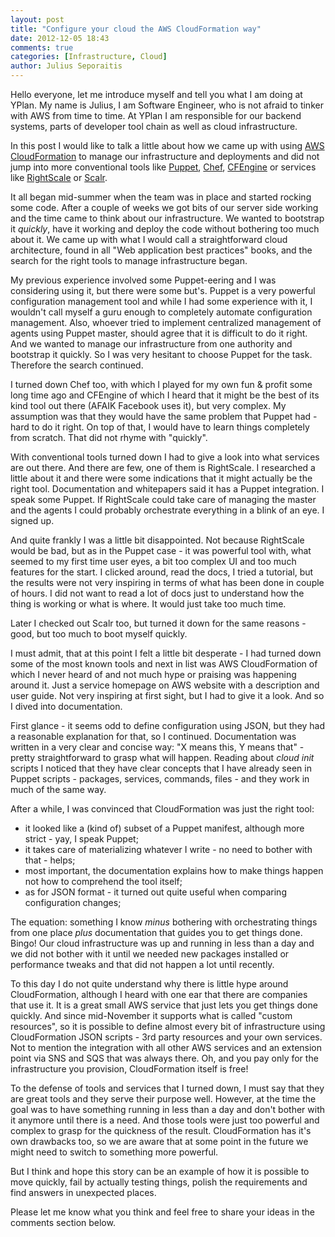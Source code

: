 ```yaml
---
layout: post
title: "Configure your cloud the AWS CloudFormation way"
date: 2012-12-05 18:43
comments: true
categories: [Infrastructure, Cloud]
author: Julius Seporaitis
---
```


Hello everyone, let me introduce myself and tell you what I am doing at
YPlan. My name is Julius, I am Software Engineer, who is not afraid to tinker with AWS
from time to time. At YPlan I am responsible for our backend systems,
parts of developer tool chain as well as cloud infrastructure.

In this post I would like to talk a little about how we came up with
using [AWS CloudFormation](http://aws.amazon.com/cloudformation/) to
manage our infrastructure and deployments and did not jump into more
conventional tools like [Puppet](http://www.puppetlabs.com/),
[Chef](http://www.opscode.com/), [CFEngine](http://cfengine.com/) or
services like [RightScale](http://www.rightscale.com/) or
[Scalr](http://www.scalr.com/).

<!-- more -->

It all began mid-summer when the team was in place and started rocking
some code. After a couple of weeks we got bits of our server side
working and the time came to think about our infrastructure. We wanted
to bootstrap it _quickly_, have it working and deploy the code without
bothering too much about it. We came up with what I would call a
straightforward cloud architecture, found in all "Web application best
practices" books, and the search for the right tools to manage
infrastructure began.

My previous experience involved some Puppet-eering and I was
considering using it, but there were some but's. Puppet is a very
powerful configuration management tool and while I had some experience
with it, I wouldn't call myself a guru enough to completely automate
configuration management. Also, whoever tried to implement centralized
management of agents using Puppet master, should agree that it is
difficult to do it right. And we wanted to manage our infrastructure
from one authority and bootstrap it quickly. So I was very hesitant to
choose Puppet for the task. Therefore the search continued.

I turned down Chef too, with which I played for my own fun &
profit some long time ago and CFEngine of which I heard that it might
be the best of its kind tool out there (AFAIK Facebook uses it), but
very complex. My assumption was that they would have the same problem
that Puppet had - hard to do it right. On top of that, I would have to
learn things completely from scratch. That did not rhyme with
"quickly".

With conventional tools turned down I had to give a look into what
services are out there. And there are few, one of them is
RightScale. I researched a little about it and there were some
indications that it might actually be the right tool. Documentation
and whitepapers said it has a Puppet integration. I speak some
Puppet. If RightScale could take care of managing the master and the
agents I could probably orchestrate everything in a blink of an eye. I
signed up.

And quite frankly I was a little bit disappointed. Not because
RightScale would be bad, but as in the Puppet case - it was powerful
tool with, what seemed to my first time user eyes, a bit too complex
UI and too much features for the start. I clicked around, read the
docs, I tried a tutorial, but the results were not very inspiring in
terms of what has been done in couple of hours. I did not want to read
a lot of docs just to understand how the thing is working or what is
where. It would just take too much time.

Later I checked out Scalr too, but turned it down for the same reasons -
good, but too much to boot myself quickly.

I must admit, that at this point I felt a little bit desperate - I had
turned down some of the most known tools and next in list was AWS
CloudFormation of which I never heard of and not much hype or praising
was happening around it. Just a service homepage on AWS website with a
description and user guide. Not very inspiring at first sight, but I
had to give it a look. And so I dived into documentation.

First glance - it seems odd to define configuration using JSON, but
they had a reasonable explanation for that, so I
continued. Documentation was written in a very clear and concise way:
"X means this, Y means that" - pretty straightforward to grasp what
will happen. Reading about _cloud init_ scripts I noticed that they
have clear concepts that I have already seen in Puppet scripts -
packages, services, commands, files - and they work in much of the
same way.

After a while, I was convinced that CloudFormation was just the right
tool:

- it looked like a (kind of) subset of a Puppet manifest, although
more strict - yay, I speak Puppet;
- it takes care of materializing whatever I write - no need to bother
with that - helps;
- most important, the documentation explains how to make things happen
not how to comprehend the tool itself;
- as for JSON format - it turned out quite useful when comparing
  configuration changes;

The equation: something I know _minus_ bothering with orchestrating
things from one place _plus_ documentation that guides you to get
things done. Bingo! Our cloud infrastructure was up and running in
less than a day and we did not bother with it until we needed new
packages installed or performance tweaks and that did not happen a lot
until recently.

To this day I do not quite understand why there is little hype around
CloudFormation, although I heard with one ear that there are companies
that use it. It is a great small AWS service that just lets you get
things done quickly. And since mid-November it supports what is called
"custom resources", so it is possible to define almost every bit of
infrastructure using CloudFormation JSON scripts - 3rd party resources
and your own services. Not to mention the integration with all other
AWS services and an extension point via SNS and SQS that was always
there. Oh, and you pay only for the infrastructure you provision,
CloudFormation itself is free!

To the defense of tools and services that I turned down, I must say
that they are great tools and they serve their purpose well. However,
at the time the goal was to have something running in less than a day
and don't bother with it anymore until there is a need. And those
tools were just too powerful and complex to grasp for the quickness of
the result. CloudFormation has it's own drawbacks too, so we are aware
that at some point in the future we might need to switch to something
more powerful.

But I think and hope this story can be an example of how it is
possible to move quickly, fail by actually testing things, polish the
requirements and find answers in unexpected places.

Please let me know what you think and feel free to share your ideas in the
comments section below.
